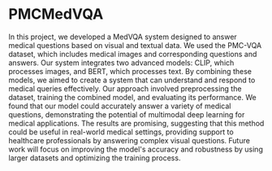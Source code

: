 # PMCMedVQA
In this project, we developed a MedVQA system designed to answer medical questions based on visual and textual data. We used the PMC-VQA dataset, which includes medical images and corresponding questions and answers. Our system integrates two advanced models: CLIP, which processes images, and BERT, which processes text. By combining these models, we aimed to create a system that can understand and respond to medical queries effectively.
Our approach involved preprocessing the dataset, training the combined model, and evaluating its performance. We found that our model could accurately answer a variety of medical questions, demonstrating the potential of multimodal deep learning for medical applications. The results are promising, suggesting that this method could be useful in real-world medical settings, providing support to healthcare professionals by answering complex visual questions. Future work will focus on improving the model's accuracy and robustness by using larger datasets and optimizing the training process.
